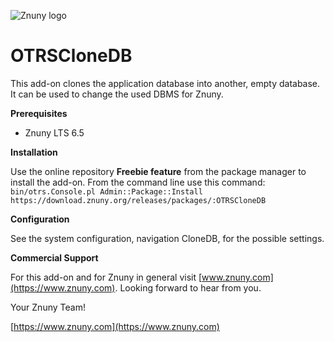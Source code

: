 ![Znuny logo](https://www.znuny.com/assets/images/logo_small.png)


OTRSCloneDB
===========

This add-on clones the application database into another, empty database. It can be used to change the used DBMS for Znuny.

**Prerequisites**

- Znuny LTS 6.5

**Installation**


Use the online repository **Freebie feature** from the package manager to install the add-on.
From the command line use this command:
`bin/otrs.Console.pl Admin::Package::Install https://download.znuny.org/releases/packages/:OTRSCloneDB`

**Configuration**

See the system configuration, navigation CloneDB, for the possible settings.

**Commercial Support**

For this add-on and for Znuny in general visit [www.znuny.com](https://www.znuny.com). Looking forward to hear from you.


Your Znuny Team!

[https://www.znuny.com](https://www.znuny.com)
